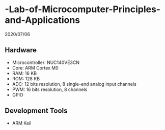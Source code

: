 # -Lab-of-Microcomputer-Principles-and-Applications
2020/07/06
## Hardware
  * Microcontroller: NUC140VE3CN
  * Core: ARM Cortex M0
  * RAM: 16 KB
  * ROM: 128 KB
  * ADC: 12 bits resolution, 8 single-end analog input channels
  * PWM: 16 bits resolution, 8 channels
  * GPIO
## Development Tools
  * ARM Keil

